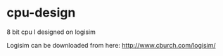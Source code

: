 # cpu-design
8 bit cpu I designed on logisim

Logisim can be downloaded from here: http://www.cburch.com/logisim/
